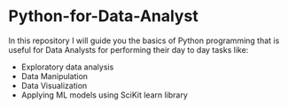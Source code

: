 # Python-for-Data-Analyst
In this repository I will guide you the basics of Python programming that is useful for Data Analysts for performing their day to day tasks like:

* Exploratory data analysis
* Data Manipulation
* Data Visualization
* Applying ML models using SciKit learn library
